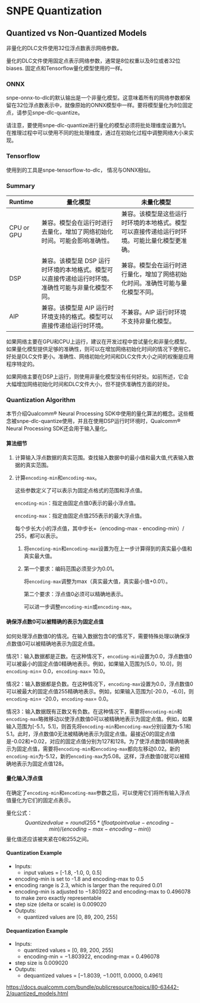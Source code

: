 

# SNPE Quantization

## Quantized vs Non-Quantized Models

非量化的DLC文件使用32位浮点数表示网络参数。

量化的DLC文件使用固定点表示网络参数，通常是8位权重以及8位或者32位biases. 固定点和Tensorflow量化模型使用的一样。

### ONNX

snpe-onnx-to-dlc的默认输出是一个非量化模型。这意味着所有的网络参数都保留在32位浮点数表示中，就像原始的ONNX模型中一样。要将模型量化为8位固定点，请参见snpe-dlc-quantize。

请注意，要使用snpe-dlc-quantize进行量化的模型必须将批处理维度设置为1。在推理过程中可以使用不同的批处理维度，通过在初始化过程中调整网络大小来实现。

### Tensorflow

使用到的工具是snpe-tensorflow-to-dlc， 情况与ONNX相似。

### Summary

| Runtime    | 量化模型                                                     | 未量化模型                                                   |
| :--------- | ------------------------------------------------------------ | ------------------------------------------------------------ |
| CPU or GPU | 兼容。模型会在运行时进行去量化，增加了网络初始化时间。可能会影响准确性。 | 兼容。该模型是这些运行时环境的本地格式。模型可以直接传递给运行时环境。可能比量化模型更准确。 |
| DSP        | 兼容。该模型是 DSP 运行时环境的本地格式。模型可以直接传递给运行时环境。准确性可能与非量化模型不同。 | 兼容。模型会在运行时进行量化，增加了网络初始化时间。准确性可能与量化模型不同。 |
| AIP        | 兼容。该模型是 AIP 运行时环境支持的格式。模型可以直接传递给运行时环境。 | 不兼容。AIP 运行时环境不支持非量化模型。                     |

如果网络主要在GPU和CPU上运行，建议在开发过程中尝试量化和非量化模型。如果量化模型提供足够的准确性，则可以在增加网络初始化时间的情况下使用它。好处是DLC文件更小。准确性、网络初始化时间和DLC文件大小之间的权衡是应用程序特定的。

如果网络主要在DSP上运行，则使用非量化模型没有任何好处。如前所述，它会大幅增加网络初始化时间和DLC文件大小，但不提供准确性方面的好处。

### Quantization Algorithm

本节介绍Qualcomm® Neural Processing SDK中使用的量化算法的概念。这些概念被snpe-dlc-quantize使用，并且在使用DSP运行时环境时，Qualcomm® Neural Processing SDK还会用于输入量化。

#### 算法细节

1. 计算输入浮点数据的真实范围。查找输入数据中的最小值和最大值,代表输入数据的真实范围。

2. 计算`encoding-min`和`encoding-max`。

   这些参数定义了可以表示为固定点格式的范围和浮点值。

   `encoding-min`：指定由固定点值0表示的最小浮点值。

   `encoding-max`：指定由固定点值255表示的最大浮点值。 

   每个步长大小的浮点值，其中步长=（encoding-max - encoding-min）/ 255，都可以表示。

   1. 将`encoding-min`和`encoding-max`设置为在上一步计算得到的真实最小值和真实最大值。

   2. 第一个要求：编码范围必须至少为0.01。

      将`encoding-max`调整为max（真实最大值，真实最小值+0.01）。
      
      第二个要求：浮点值0必须可以精确地表示。
      
       可以进一步调整`encoding-min`或`encoding-max`。
   

#### 确保浮点数0可以被精确的表示为固定点值

如何处理浮点数值0的情况。在输入数据包含0的情况下，需要特殊处理以确保浮点数值0可以被精确地表示为固定点值。

情况1：输入数据都是正数。在这种情况下，`encoding-min`设置为0.0，浮点数值0可以被最小的固定点值0精确地表示。例如，如果输入范围为[5.0，10.0]，则`encoding-min`= 0.0，`encoding-max`= 10.0。

情况2：输入数据都是负数。在这种情况下，`encoding-max`设置为0.0，浮点数值0可以被最大的固定点值255精确地表示。例如，如果输入范围为[-20.0，-6.0]，则`encoding-min`= -20.0，`encoding-max`= 0.0。

情况3：输入数据既有正数又有负数。在这种情况下，需要将`encoding-min`和`encoding-max`略微移动以使浮点数值0可以被精确地表示为固定点值。例如，如果输入范围为[-5.1，5.1]，则首先将`encoding-min`和`encoding-max`分别设置为-5.1和5.1。此时，浮点数值0无法被精确地表示为固定点值。最接近0的固定点值是-0.02和+0.02，对应的固定点值分别为127和128。为了使浮点数值0精确地表示为固定点值，需要将`encoding-min`和`encoding-max`都向左移动0.02。新的`encoding-min`为-5.12，新的`encoding-max`为5.08。这样，浮点数值0就可以被精确地表示为固定点值128。

#### 量化输入浮点值

在确定了`encoding-min`和`encoding-max`参数之后，可以使用它们将所有输入浮点值量化为它们的固定点表示。

量化公式：
$$
Quantized value = round(255*(float point value - encoding-min) / (encoding-max - encoding-min))
$$
量化值还应该被夹紧在0和255之间。

#### Quantization Example

- Inputs:
  - input values = [-1.8, -1.0, 0, 0.5]
- encoding-min is set to -1.8 and encoding-max to 0.5
- encoding range is 2.3, which is larger than the required 0.01
- encoding-min is adjusted to −1.803922 and encoding-max to 0.496078 to make zero exactly representable
- step size (delta or scale) is 0.009020
- Outputs:
  - quantized values are [0, 89, 200, 255]

#### Dequantization Example

- Inputs:
  - quantized values = [0, 89, 200, 255]
  - encoding-min = −1.803922, encoding-max = 0.496078
- step size is 0.009020
- Outputs:
  - dequantized values = [−1.8039, −1.0011, 0.0000, 0.4961]



https://docs.qualcomm.com/bundle/publicresource/topics/80-63442-2/quantized_models.html


















